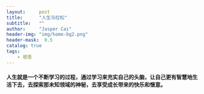 ```yaml
---
layout:     post
title:      "人生马拉松"
subtitle:   ""
author:     "Jasper Cai"
header-img: "img/home-bg2.png"
header-mask:  0.5
catalog: true
tags:
    - 感悟
---
```


#### 人生就是一个不断学习的过程，通过学习来充实自己的头脑，让自己更有智慧地生活下去，去探索那未知领域的神秘，去享受成长带来的快乐和惬意。